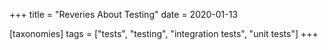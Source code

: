 +++
title = "Reveries About Testing"
date = 2020-01-13

[taxonomies]
tags = ["tests", "testing", "integration tests", "unit tests"]
+++
